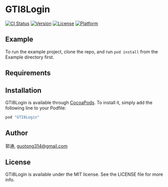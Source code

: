 # GTI8Login

[![CI Status](http://img.shields.io/travis/郭通/GTI8Login.svg?style=flat)](https://travis-ci.org/郭通/GTI8Login)
[![Version](https://img.shields.io/cocoapods/v/GTI8Login.svg?style=flat)](http://cocoapods.org/pods/GTI8Login)
[![License](https://img.shields.io/cocoapods/l/GTI8Login.svg?style=flat)](http://cocoapods.org/pods/GTI8Login)
[![Platform](https://img.shields.io/cocoapods/p/GTI8Login.svg?style=flat)](http://cocoapods.org/pods/GTI8Login)

## Example

To run the example project, clone the repo, and run `pod install` from the Example directory first.

## Requirements

## Installation

GTI8Login is available through [CocoaPods](http://cocoapods.org). To install
it, simply add the following line to your Podfile:

```ruby
pod "GTI8Login"
```

## Author

郭通, guotong314@gmail.com

## License

GTI8Login is available under the MIT license. See the LICENSE file for more info.
